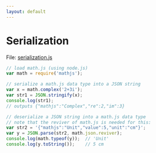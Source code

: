 ```yaml
---
layout: default
---
```


# Serialization

File: [serialization.js](serialization.js)

```js
// load math.js (using node.js)
var math = require('mathjs');

// serialize a math.js data type into a JSON string
var x = math.complex('2+3i');
var str1 = JSON.stringify(x);
console.log(str1);
// outputs {"mathjs":"Complex","re":2,"im":3}

// deserialize a JSON string into a math.js data type
// note that the reviver of math.js is needed for this:
var str2 = '{"mathjs":"Unit","value":5,"unit":"cm"}';
var y = JSON.parse(str2, math.json.reviver);
console.log(math.typeof(y));  // 'Unit'
console.log(y.toString());    // 5 cm

```

<!-- Note: This file is automatically generated. Changes made in this file will be overridden. -->

